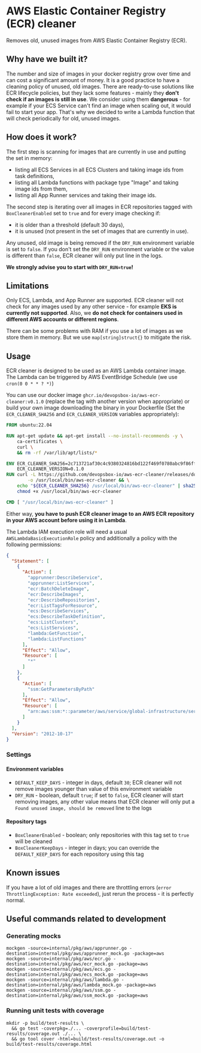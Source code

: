 # AWS Elastic Container Registry (ECR) cleaner

Removes old, unused images from AWS Elastic Container Registry (ECR).

## Why have we built it?

The number and size of images in your docker registry grow over time and can cost a significant amount of money. It is a
good practice to have a cleaning policy of unused, old images. There are ready-to-use solutions like ECR lifecycle
policies, but they lack some features - mainly they **don't check if an images is still in use**. We consider using them
**dangerous** - for example if your ECS Service can't find an image when scaling out, it would fail to start your app.
That's why we decided to write a Lambda function that will check periodically for old, unused images.

## How does it work?

The first step is scanning for images that are currently in use and putting the set in memory:

- listing all ECS Services in all ECS Clusters and taking image ids from task definitions,
- listing all Lambda functions with package type "Image" and taking image ids from them,
- listing all App Runner services and taking their image ids.

The second step is iterating over all images in ECR repositories tagged with `BoxCleanerEnabled` set to `true` and for
every image checking if:

- it is older than a threshold (default 30 days),
- it is unused (not present in the set of images that are currently in use).

Any unused, old image is being removed if the `DRY_RUN` environment variable is set to `false`. If you don't set
the `DRY_RUN` environment variable or the value is different than `false`, ECR cleaner will only put line in the logs.

**We strongly advise you to start with `DRY_RUN=true`!**

## Limitations

Only ECS, Lambda, and App Runner are supported. ECR cleaner will not check for any images used by any other service -
for example **EKS is currently not supported**. Also, we **do not check for containers used in different AWS accounts or
different regions**.

There can be some problems with RAM if you use a lot of images as we store them in memory. But we
use `map[string]struct{}` to mitigate the risk.

## Usage

ECR cleaner is designed to be used as an AWS Lambda container image. The Lambda can be triggered by AWS EventBridge
Schedule (we use `cron(0 0 * * ? *)`)

You can use our docker image `ghcr.io/devopsbox-io/aws-ecr-cleaner:v0.1.0` (replace the tag with another version when
appropriate) or build your own image downloading the binary in your Dockerfile (Set the `ECR_CLEANER_SHA256`
and `ECR_CLEANER_VERSION` variables appropriately):

```dockerfile
FROM ubuntu:22.04

RUN apt-get update && apt-get install --no-install-recommends -y \
    ca-certificates \
    curl \
    && rm -rf /var/lib/apt/lists/*

ENV ECR_CLEANER_SHA256=2c713721af30c4c9380324816bd122f469f0780abc9f86fff62e375d45c61272 \
    ECR_CLEANER_VERSION=0.1.0
RUN curl -L https://github.com/devopsbox-io/aws-ecr-cleaner/releases/download/v${ECR_CLEANER_VERSION}/aws-ecr-cleaner-${ECR_CLEANER_VERSION}-linux-amd64 \
        -o /usr/local/bin/aws-ecr-cleaner && \
    echo "${ECR_CLEANER_SHA256} /usr/local/bin/aws-ecr-cleaner" | sha256sum --check && \
    chmod +x /usr/local/bin/aws-ecr-cleaner

CMD [ "/usr/local/bin/aws-ecr-cleaner" ]
```

Either way, **you have to push ECR cleaner image to an AWS ECR repository in your AWS account before using it in
Lambda**.

The Lambda IAM execution role will need a usual `AWSLambdaBasicExecutionRole` policy and additionally a policy with the
following permissions:

```json
{
  "Statement": [
    {
      "Action": [
        "apprunner:DescribeService",
        "apprunner:ListServices",
        "ecr:BatchDeleteImage",
        "ecr:DescribeImages",
        "ecr:DescribeRepositories",
        "ecr:ListTagsForResource",
        "ecs:DescribeServices",
        "ecs:DescribeTaskDefinition",
        "ecs:ListClusters",
        "ecs:ListServices",
        "lambda:GetFunction",
        "lambda:ListFunctions"
      ],
      "Effect": "Allow",
      "Resource": [
        "*"
      ]
    },
    {
      "Action": [
        "ssm:GetParametersByPath"
      ],
      "Effect": "Allow",
      "Resource": [
        "arn:aws:ssm:*::parameter/aws/service/global-infrastructure/services/apprunner/regions"
      ]
    }
  ],
  "Version": "2012-10-17"
}
```

### Settings

#### Environment variables

- `DEFAULT_KEEP_DAYS` - integer in days, default `30`; ECR cleaner will not remove images younger than value of this
  environment variable
- `DRY_RUN` - boolean, default `true`; if set to `false`, ECR cleaner will start removing images, any other value means
  that ECR cleaner will only put a `Found unused image, should be removed` line to the logs

#### Repository tags

- `BoxCleanerEnabled` - boolean; only repositories with this tag set to `true` will be cleaned
- `BoxCleanerKeepDays` - integer in days; you can override the `DEFAULT_KEEP_DAYS` for each repository using this tag

## Known issues

If you have a lot of old images and there are throttling errors (`error ThrottlingException: Rate exceeded`), just rerun
the process - it is perfectly normal.

## Useful commands related to development

### Generating mocks

```shell
mockgen -source=internal/pkg/aws/apprunner.go -destination=internal/pkg/aws/apprunner_mock.go -package=aws
mockgen -source=internal/pkg/aws/ecr.go -destination=internal/pkg/aws/ecr_mock.go -package=aws
mockgen -source=internal/pkg/aws/ecs.go -destination=internal/pkg/aws/ecs_mock.go -package=aws
mockgen -source=internal/pkg/aws/lambda.go -destination=internal/pkg/aws/lambda_mock.go -package=aws
mockgen -source=internal/pkg/aws/ssm.go -destination=internal/pkg/aws/ssm_mock.go -package=aws
```

### Running unit tests with coverage

```shell
mkdir -p build/test-results \
  && go test -coverpkg=./... -coverprofile=build/test-results/coverage.out ./... \
  && go tool cover -html=build/test-results/coverage.out -o build/test-results/coverage.html
```
